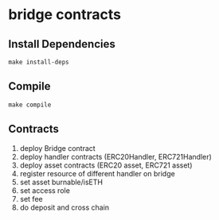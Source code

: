 # bridge contracts

## Install Dependencies

    make install-deps

## Compile

    make compile

## Contracts

1. deploy Bridge contract
2. deploy handler contracts (ERC20Handler, ERC721Handler)
3. deploy asset contracts (ERC20 asset, ERC721 asset)
4. register resource of different handler on bridge
5. set asset burnable/isETH
6. set access role
7. set fee
8. do deposit and cross chain
